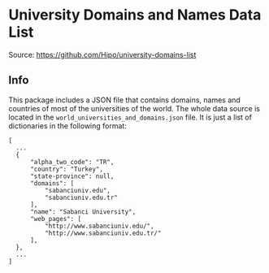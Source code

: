 # University Domains and Names Data List

Source: https://github.com/Hipo/university-domains-list

## Info

This package includes a JSON file that contains domains, names and countries of most of the universities of the world. The whole data source is located in the `world_universities_and_domains.json` file. It is just a list of dictionaries in the following format:

    [
      ...
      {
          "alpha_two_code": "TR",
          "country": "Turkey",
          "state-province": null,
          "domains": [
              "sabanciuniv.edu",
              "sabanciuniv.edu.tr"
          ],
          "name": "Sabanci University",
          "web_pages": [
              "http://www.sabanciuniv.edu/",
              "http://www.sabanciuniv.edu.tr/"
          ],
      },
      ...
    ]

